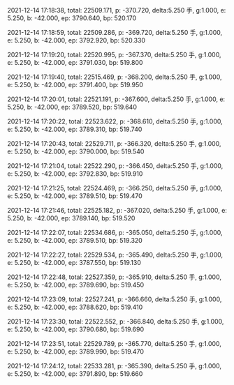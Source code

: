 2021-12-14 17:18:38, total: 22509.171, p: -370.720, delta:5.250 手, g:1.000, e: 5.250, b: -42.000, ep: 3790.640, bp: 520.170

2021-12-14 17:18:59, total: 22509.286, p: -369.720, delta:5.250 手, g:1.000, e: 5.250, b: -42.000, ep: 3792.920, bp: 520.330

2021-12-14 17:19:20, total: 22520.995, p: -367.370, delta:5.250 手, g:1.000, e: 5.250, b: -42.000, ep: 3791.030, bp: 519.800

2021-12-14 17:19:40, total: 22515.469, p: -368.200, delta:5.250 手, g:1.000, e: 5.250, b: -42.000, ep: 3791.400, bp: 519.950

2021-12-14 17:20:01, total: 22521.191, p: -367.600, delta:5.250 手, g:1.000, e: 5.250, b: -42.000, ep: 3789.520, bp: 519.640

2021-12-14 17:20:22, total: 22523.622, p: -368.610, delta:5.250 手, g:1.000, e: 5.250, b: -42.000, ep: 3789.310, bp: 519.740

2021-12-14 17:20:43, total: 22529.711, p: -366.320, delta:5.250 手, g:1.000, e: 5.250, b: -42.000, ep: 3790.000, bp: 519.540

2021-12-14 17:21:04, total: 22522.290, p: -366.450, delta:5.250 手, g:1.000, e: 5.250, b: -42.000, ep: 3792.830, bp: 519.910

2021-12-14 17:21:25, total: 22524.469, p: -366.250, delta:5.250 手, g:1.000, e: 5.250, b: -42.000, ep: 3789.510, bp: 519.470

2021-12-14 17:21:46, total: 22525.182, p: -367.020, delta:5.250 手, g:1.000, e: 5.250, b: -42.000, ep: 3789.140, bp: 519.520

2021-12-14 17:22:07, total: 22534.686, p: -365.050, delta:5.250 手, g:1.000, e: 5.250, b: -42.000, ep: 3789.510, bp: 519.320

2021-12-14 17:22:27, total: 22529.534, p: -365.490, delta:5.250 手, g:1.000, e: 5.250, b: -42.000, ep: 3787.550, bp: 519.130

2021-12-14 17:22:48, total: 22527.359, p: -365.910, delta:5.250 手, g:1.000, e: 5.250, b: -42.000, ep: 3789.690, bp: 519.450

2021-12-14 17:23:09, total: 22527.241, p: -366.660, delta:5.250 手, g:1.000, e: 5.250, b: -42.000, ep: 3788.620, bp: 519.410

2021-12-14 17:23:30, total: 22522.552, p: -366.840, delta:5.250 手, g:1.000, e: 5.250, b: -42.000, ep: 3790.680, bp: 519.690

2021-12-14 17:23:51, total: 22529.789, p: -365.770, delta:5.250 手, g:1.000, e: 5.250, b: -42.000, ep: 3789.990, bp: 519.470

2021-12-14 17:24:12, total: 22533.281, p: -365.390, delta:5.250 手, g:1.000, e: 5.250, b: -42.000, ep: 3791.890, bp: 519.660